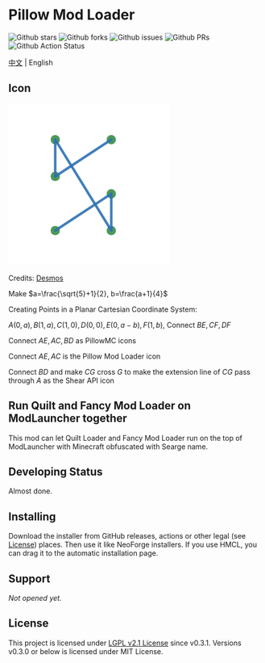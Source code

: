 # Pillow Mod Loader

![Github stars](https://img.shields.io/github/stars/PillowMC/pillow.svg)
![Github forks](https://img.shields.io/github/forks/PillowMC/pillow.svg)
![Github issues](https://img.shields.io/github/issues/PillowMC/pillow.svg)
![Github PRs](https://img.shields.io/github/issues-pr/PillowMC/pillow.svg)
![Github Action Status](https://img.shields.io/github/actions/workflow/status/PillowMC/pillow/gradle.yml?branch=dev)

[中文](README.zh_hans.md) | English

## Icon
![Icon](src/main/resources/assets/pillow/icon.png)

Credits: [Desmos](https://www.desmos.com/)

Make $a=\frac{\sqrt{5}+1}{2}, b=\frac{a+1}{4}$

Creating Points in a Planar Cartesian Coordinate System:

$A(0, a), B(1, a), C(1, 0), D(0, 0), E(0, a-b), F(1, b)$,
Connect $BE, CF, DF$

Connect $AE, AC, BD$ as PillowMC icons

Connect $AE, AC$ is the Pillow Mod Loader icon

Connect $BD$ and make $CG$ cross $G$ to make the extension line of $CG$ pass through $A$ as the Shear API icon

## Run Quilt and Fancy Mod Loader on ModLauncher together

This mod can let Quilt Loader and Fancy Mod Loader run on the top of ModLauncher with Minecraft obfuscated with Searge name.

## Developing Status
Almost done.

## Installing

Download the installer from GitHub releases, actions or other legal (see [License](#license)) places. Then use it like NeoForge installers. If you use HMCL, you can drag it to the automatic installation page.

## Support

_Not opened yet._

## <span id="license">License</span>

This project is licensed under [LGPL v2.1 License](LICENSE) since v0.3.1. Versions v0.3.0 or below is licensed under MIT License.
